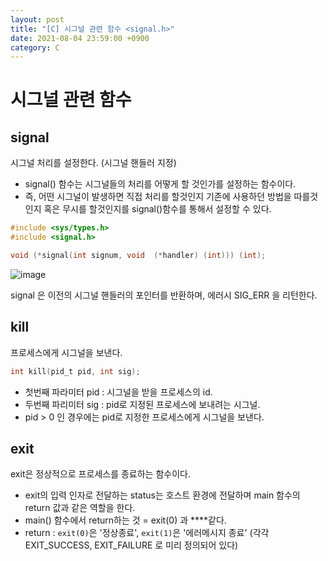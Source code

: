 ```yaml
---
layout: post
title: "[C] 시그널 관련 함수 <signal.h>"
date: 2021-08-04 23:59:00 +0900
category: C
---
```


# 시그널 관련 함수
## **signal**

시그널 처리를 설정한다. (시그널 핸들러 지정)

- signal() 함수는 시그널들의 처리를 어떻게 할 것인가를 설정하는 함수이다.
- 즉, 어떤 시그널이 발생하면 직접 처리를 할것인지 기존에 사용하던 방법을 따를것인지 혹은 무시를 할것인지를 signal()함수를 통해서 설정할 수 있다.

```c
#include <sys/types.h>
#include <signal.h>

void (*signal(int signum, void  (*handler) (int))) (int);
```

![image](https://user-images.githubusercontent.com/75327385/128218961-c25183df-9050-49a4-9cd5-c8ae45a54656.png)


signal 은 이전의 시그널 핸들러의 포인터를 반환하며, 에러시 SIG_ERR 을 리턴한다.

## **kill**

프로세스에게 시그널을 보낸다. 

```c
int kill(pid_t pid, int sig);
```

- 첫번째 파라미터 pid : 시그널을 받을 프로세스의 id.
- 두번째 파리미터 sig : pid로 지정된 프로세스에 보내려는 시그널.
- pid > 0 인 경우에는 pid로 지정한 프로세스에게 시그널을 보낸다.

## **exit**

exit은 정상적으로 프로세스를 종료하는 함수이다. 

- exit의 입력 인자로 전달하는 status는 호스트 환경에 전달하며 main 함수의 return 값과 같은 역할을 한다.
- main() 함수에서 return하는 것 = exit(0) 과 ****같다.
- return : `exit(0)`은 '정상종료', `exit(1)`은 '에러메시지 종료' 
(각각 EXIT_SUCCESS, EXIT_FAILURE 로 미리 정의되어 있다)
<br/>
<br/>